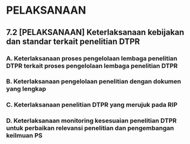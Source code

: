 # PELAKSANAAN

## 7.2 [PELAKSANAAN] Keterlaksanaan kebijakan dan standar terkait penelitian DTPR

### A. Keterlaksanaan proses pengelolaan lembaga penelitian DTPR terkait proses pengelolaan lembaga penelitian DTPR

### B. Keterlaksanaan pengelolaan penelitian dengan dokumen yang lengkap

### C. Keterlaksanaan penelitian DTPR yang merujuk pada RIP

### D. Keterlaksanaan monitoring kesesuaian penelitian DTPR untuk perbaikan relevansi penelitian dan pengembangan keilmuan PS
